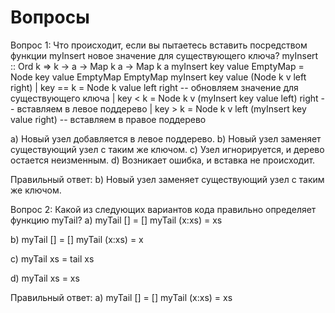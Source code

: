 # Вопросы

Вопрос 1: Что происходит, если вы пытаетесь вставить посредством функции myInsert новое значение для существующего ключа?
myInsert :: Ord k => k -> a -> Map k a -> Map k a
myInsert key value EmptyMap = Node key value EmptyMap EmptyMap
myInsert key value (Node k v left right)
  | key == k  = Node k value left right  -- обновляем значение для существующего ключа
  | key < k   = Node k v (myInsert key value left) right  -- вставляем в левое поддерево
  | key > k   = Node k v left (myInsert key value right)  -- вставляем в правое поддерево

a) Новый узел добавляется в левое поддерево.
b) Новый узел заменяет существующий узел с таким же ключом.
c) Узел игнорируется, и дерево остается неизменным.
d) Возникает ошибка, и вставка не происходит.

Правильный ответ: b) Новый узел заменяет существующий узел с таким же ключом.

Вопрос 2: Какой из следующих вариантов кода правильно определяет функцию myTail?
a) 
myTail [] = []
myTail (x:xs) = xs

b)
myTail [] = []
myTail (x:xs) = x

c) myTail xs = tail xs

d) myTail xs = xs

Правильный ответ: a) myTail [] = []
                     myTail (x:xs) = xs


